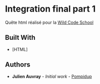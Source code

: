 # Integration final part 1

Quête html réalisé pour la [Wild Code School](https://wildcodeschool.fr/)

## Built With

* [HTML]



## Authors


* **Julien Auvray** - *Initial work* - [Pompidup](https://github.com/Pompidup)
